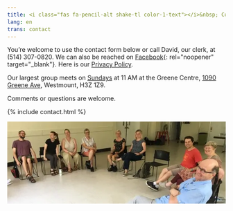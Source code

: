```yaml
---
title: <i class="fas fa-pencil-alt shake-tl color-1-text"></i>&nbsp; Contact Us &nbsp;<i class="fas fa-phone shake-bottom color-1-dark-text"></i>
lang: en
trans: contact
---
```

You’re welcome to use the <i class="fas fa-pencil-alt color-1-text"></i> contact form below or call David, our clerk, at <i class="fas fa-phone color-1-dark-text"></i> (514) 307-0820. We can also be reached on [Facebook](https://www.facebook.com/MontrealQuakers/){: rel="noopener" target="_blank"}. Here is our [Privacy Policy](/privacy.html). 

Our largest group meets on [Sundays](/directions.html) at 11 AM at the Greene Centre, [1090 Greene Ave](/directions.html), Westmount, H3Z 1Z9.

Comments or questions are welcome.

{% include contact.html %}

<picture>
  <source srcset="/assets/images/circle_group_cropped.webp" type="image/webp">
  <source srcset="/assets/images/circle_group_cropped.jpeg" type="image/jpg">
  <img src="/assets/images/circle_group_cropped.webp" class="img_center100" alt="Group in a circle">
</picture>

